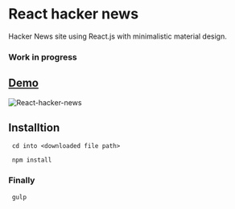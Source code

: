 # React hacker news

Hacker News site using React.js with minimalistic material design.

### Work in progress

## [Demo](https://gokulkrishh.github.io/demo/ReactJS/hacker-news/)

![React-hacker-news](https://github.com/gokulkrishh/React-hacker-news/raw/master/app/images/screenshot.png "React hacker news")

## Installtion

```
 cd into <downloaded file path>
```

```
 npm install
```

### Finally

```
 gulp
```


